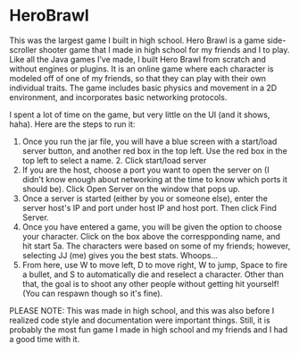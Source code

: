# HeroBrawl

This was the largest game I built in high school. Hero Brawl is a game side-scroller shooter game that I made in high school for my friends and I to play. Like all the Java games I’ve made, I built Hero Brawl from scratch and without engines or plugins. It is an online game where each character is modeled off of one of my friends, so that they can play with their own individual traits. The game includes basic physics and movement in a 2D environment, and incorporates basic networking protocols.

I spent a lot of time on the game, but very little on the UI (and it shows, haha). Here are the steps to run it:
1. Once you run the jar file, you will have a blue screen with a start/load server button, and another red box in the top left. Use the red box in the top left to select a name. 2. Click start/load server
3. If you are the host, choose a port you want to open the server on (I didn't know enough about networking at the time to know which ports it should be). Click Open Server on the window that pops up.
4. Once a server is started (either by you or someone else), enter the server host's IP and port under host IP and host port. Then click Find Server.
5. Once you have entered a game, you will be given the option to choose your character. Click on the box above the correspponding name, and hit start
5a. The characters were based on some of my friends; however, selecting JJ (me) gives you the best stats. Whoops...
6. From here, use W to move left, D to move right, W to jump, Space to fire a bullet, and S to automatically die and reselect a character. Other than that, the goal is to shoot any other people without getting hit yourself! (You can respawn though so it's fine).

PLEASE NOTE: This was made in high school, and this was also before I realized code style and documentation were important things. Still, it is probably the most fun game I made in high school and my friends and I had a good time with it.

